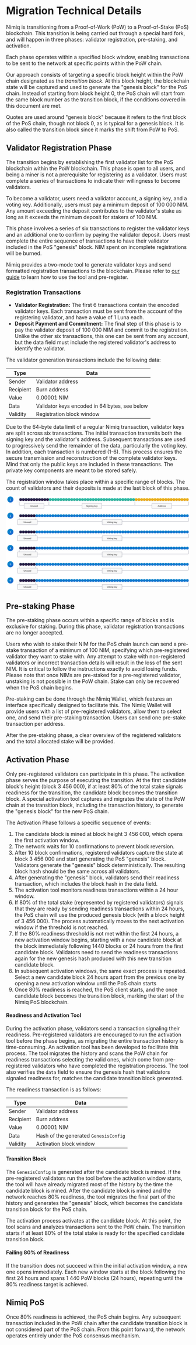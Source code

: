 # Migration Technical Details

Nimiq is transitioning from a Proof-of-Work (PoW) to a Proof-of-Stake (PoS) blockchain. This transition is being carried out through a special hard fork, and will happen in three phases: validator registration, pre-staking, and activation.

Each phase operates within a specified block window, enabling transactions to be sent to the network at specific points within the PoW chain.

Our approach consists of targeting a specific block height within the PoW chain designated as the *transition block*. At this block height, the blockchain state will be captured and used to generate the "genesis block" for the PoS chain. Instead of starting from block height 0, the PoS chain will start from the same block number as the transition block, if the conditions covered in this document are met.

<Callout type="info">

Quotes are used around "genesis block" because it refers to the first block of the PoS chain, though not block 0, as is typical for a genesis block. It is also called the transition block since it marks the shift from PoW to PoS.

</Callout>

## Validator Registration Phase

The transition begins by establishing the first validator list for the PoS blockchain within the PoW blockchain. This phase is open to all users, and being a miner is not a prerequisite for registering as a validator. Users must complete a series of transactions to indicate their willingness to become validators.

To become a validator, users need a validator account, a signing key, and a voting key. Additionally, users must pay a minimum deposit of 100 000 NIM. Any amount exceeding the deposit contributes to the validator's stake as long as it exceeds the minimum deposit for stakers of 100 NIM.

This phase involves a series of six transactions to register the validator keys and an additional one to confirm by paying the validator deposit. Users must complete the entire sequence of transactions to have their validator included in the PoS "genesis" block. NIM spent on incomplete registrations will be burned.

Nimiq provides a two-mode tool to generate validator keys and send formatted registration transactions to the blockchain. Please refer to [our guide](validator-registration) to learn how to use the tool and pre-register.

### Registration Transactions

- **Validator Registration:** The first 6 transactions contain the encoded validator keys. Each transaction must be sent from the account of the registering validator, and have a value of 1 Luna each.
- **Deposit Payment and Commitment:** The final step of this phase is to pay the validator deposit of 100 000 NIM and commit to the registration. Unlike the other six transactions, this one can be sent from any account, but the data field must include the registered validator's address to identify the validator.

The validator generation transactions include the following data:

| Type      | Data                                          |
| ----------| --------------------------------------------- |
| Sender    | Validator address                             |
| Recipient | Burn address                                  |
| Value     | 0.00001 NIM                                   |
| Data      | Validator keys encoded in 64 bytes, see below |
| Validity  | Registration block window                     |

Due to the 64-byte data limit of a regular Nimiq transaction, validator keys are split across six transactions. The initial transaction transmits both the signing key and the validator's address. Subsequent transactions are used to progressively send the remainder of the data, particularly the voting key. In addition, each transaction is numbered (1-6). This process ensures the secure transmission and reconstruction of the complete validator keys. Mind that only the public keys are included in these transactions. The private key components are meant to be stored safely.

The registration window takes place within a specific range of blocks. The count of validators and their deposits is made at the last block of this phase.

![Structure of validator registration transaction data](/assets/images/protocol/migration-txs.png)

## Pre-staking Phase

The pre-staking phase occurs within a specific range of blocks and is exclusive for staking. During this phase, validator registration transactions are no longer accepted.

Users who wish to stake their NIM for the PoS chain launch can send a pre-stake transaction of a minimum of 100 NIM, specifying which pre-registered validator they want to stake with. Any attempt to stake with non-registered validators or incorrect transaction details will result in the loss of the sent NIM. It is critical to follow the instructions exactly to avoid losing funds. Please note that once NIMs are pre-staked for a pre-registered validator, unstaking is not possible in the PoW chain. Stake can only be recovered when the PoS chain begins.

Pre-staking can be done through the Nimiq Wallet, which features an interface specifically designed to facilitate this. The Nimiq Wallet will provide users with a list of pre-registered validators, allow them to select one, and send their pre-staking transaction. Users can send one pre-stake transaction per address.

After the pre-staking phase, a clear overview of the registered validators and the total allocated stake will be provided.

## Activation Phase

Only pre-registered validators can participate in this phase. The activation phase serves the purpose of executing the transition. At the first candidate block's height (block 3 456 000), if at least 80% of the total stake signals readiness for the transition, the candidate block becomes the transition block. A special activation tool captures and migrates the state of the PoW chain at the transition block, including the transaction history, to generate the "genesis block" for the new PoS chain.

The Activation Phase follows a specific sequence of events:
1. The candidate block is mined at block height 3 456 000, which opens the first activation window.
2. The network waits for 10 confirmations to prevent block reversion.
3. After 10 block confirmations, registered validators capture the state at block 3 456 000 and start generating the PoS "genesis" block.
   Validators generate the "genesis" block deterministically. The resulting block hash should be the same across all validators.
5. After generating the "genesis" block, validators send their readiness transaction, which includes the block hash in the data field.
6. The activation tool monitors readiness transactions within a 24 hour window.
7. If 80% of the total stake (represented by registered validators) signals that they are ready by sending readiness transactions within 24 hours, the PoS chain will use the produced genesis block (with a block height of 3 456 000). The process automatically moves to the next activation window if the threshold is not reached.
8. If the 80% readiness threshold is not met within the first 24 hours, a new activation window begins, starting with a new candidate block at the block immediately following 1440 blocks or 24 hours from the first candidate block. Validators need to send the readiness transactions again for the new genesis hash produced with this new transition candidate block.
9. In subsequent activation windows, the same exact process is repeated. Select a new candidate block 24 hours apart from the previous one by opening a new activation window until the PoS chain starts
10. Once 80% readiness is reached, the PoS client starts, and the once candidate block becomes the transition block, marking the start of the Nimiq PoS blockchain.

#### Readiness and Activation Tool

During the activation phase, validators send a transaction signaling their readiness. Pre-registered validators are encouraged to run the activation tool before the phase begins, as migrating the entire transaction history is time-consuming. An activation tool has been developed to facilitate this process. The tool migrates the history and scans the PoW chain for readiness transactions selecting the valid ones, which come from pre-registered validators who have completed the registration process. The tool also verifies the `data` field to ensure the genesis hash that validators signaled readiness for, matches the candidate transition block generated.

The readiness transaction is as follows:

| Type      | Data                                  |
| --------- | ------------------------------------- |
| Sender    | Validator address                     |
| Recipient | Burn address                          |
| Value     | 0.00001 NIM                           |
| Data      | Hash of the generated `GenesisConfig` |
| Validity  | Activation block window               |

#### Transition Block

The `GenesisConfig` is generated after the candidate block is mined. If the pre-registered validators run the tool before the activation window starts, the tool will have already migrated most of the history by the time the candidate block is mined. After the candidate block is mined and the network reaches 80% readiness, the tool migrates the final part of the history and generates the "genesis" block, which becomes the candidate transition block for the PoS chain.

The activation process activates at the candidate block. At this point, the tool scans and analyzes transactions sent to the PoW chain. The transition starts if at least 80% of the total stake is ready for the specified candidate transition block.

#### Failing 80% of Readiness

If the transition does not succeed within the initial activation window, a new one opens immediately. Each new window starts at the block following the first 24 hours and spans 1 440 PoW blocks (24 hours), repeating until the 80% readiness target is achieved.

## Nimiq PoS

Once 80% readiness is achieved, the PoS chain begins. Any subsequent transaction included in the PoW chain after the candidate transition block is not considered part of the PoS chain. From this point forward, the network operates entirely under the PoS consensus mechanism.
